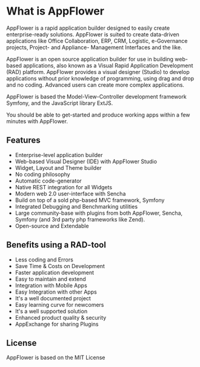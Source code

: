 # What is AppFlower
AppFlower is a rapid application builder designed to easily create enterprise-ready solutions. AppFlower is suited to create data-driven applications like Office Collaboration, ERP, CRM, Logistic, e-Governance projects, Project- and Appliance- Management Interfaces and the like.

AppFlower is an open source application builder for use in building web-based applications, also known as a Visual Rapid Application Development (RAD) platform. AppFlower provides a visual designer (Studio) to develop applications without prior knowledge of programming, using drag and drop and no coding. Advanced users can create more complex applications.

AppFlower is based the Model-View-Controller development framework Symfony, and the JavaScript library ExtJS.

You should be able to get-started and produce working apps within a few minutes with AppFlower.

## Features
 * Enterprise-level application builder
 * Web-based Visual Designer (IDE) with AppFlower Studio
 * Widget, Layout and Theme builder
 * No coding philosophy
 * Automatic code-generator
 * Native REST integration for all Widgets
 * Modern web 2.0 user-interface with Sencha
 * Build on top of a sold php-based MVC framework, Symfony 
 * Integrated Debugging and Benchmarking utilities
 * Large community-base with plugins from both AppFlower, Sencha, Symfony (and 3rd party php frameworks like Zend).
 * Open-source and Extendable
 
## Benefits using a RAD-tool
 * Less coding and Errors
 * Save Time & Costs on Development
 * Faster application development
 * Easy to maintain and extend
 * Integration with Mobile Apps
 * Easy Integration with other Apps
 * It's a well documented project
 * Easy learning curve for newcomers
 * It's a well supported solution
 * Enhanced product quality & security
 * AppExchange for sharing Plugins

## License
AppFlower is based on the MIT License
